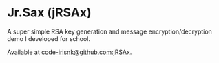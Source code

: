 # Jr.Sax (jRSAx)

A super simple RSA key generation and message encryption/decryption demo I developed for school.

Available at [code-irisnk@github.com:jRSAx](https://github.com/code-irisnk/jRSAx).